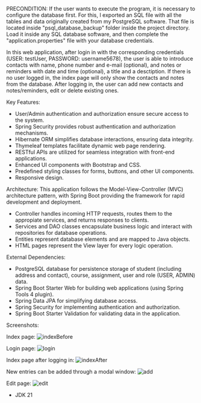 PRECONDITION: If the user wants to execute the program, it is necessary to configure the database first. For this, I exported an SQL file
with all the tables and data originally created from my PostgreSQL software. That file is located inside "psql_database_backup" folder inside the project directory.
Load it inside any SQL database software, and then complete the "application.properties" file with your database credentials.
 
In this web application, after login in with the corresponding credentials (USER: testUser, PASSWORD: username5678), the user is able to introduce contacts with name, phone number
and e-mail (optional), and notes or reminders with date and time (optional), a title and a desctiption.
If there is no user logged in, the index page will only show the contacts and notes from the database. After logging in, the user can add new contacts and notes/reminders, edit or
delete existing ones.
 
Key Features:
- User/Admin authentication and authorization ensure secure access to the system.
- Spring Security provides robust authentication and authorization mechanisms.
- Hibernate ORM simplifies database interactions, ensuring data integrity.
- Thymeleaf templates facilitate dynamic web page rendering.
- RESTful APIs are utilized for seamless integration with front-end applications.
- Enhanced UI components with Bootstrap and CSS.
- Predefined styling classes for forms, buttons, and other UI components.
- Responsive design.

Architecture:
This application follows the Model-View-Controller (MVC) architecture pattern, with Spring Boot providing the framework for rapid development and deployment.
- Controller handles incoming HTTP requests, routes them to the appropiate services, and returns responses to clients.
- Services and DAO classes encapsulate business logic and interact with repositories for database operations.
- Entities represent database elements and are mapped to Java objects.
- HTML pages represent the View layer for every logic operation.

External Dependencies:
- PostgreSQL database for persistence storage of student (including address and contact), course, assignment, user and role (USER, ADMIN) data.
- Spring Boot Starter Web for building web applications (using Spring Tools 4 plugin).
- Spring Data JPA for simplifying database access.
- Spring Security for implementing authentication and authorization.
- Spring Boot Starter Validation for validating data in the application.

Screenshots:

Index page:
![indexBefore](https://github.com/nicolasPalomares/Notes-Website/assets/106792719/e5fd3505-8f60-496c-8561-a0d5d5b9836b)

Login page:
![login](https://github.com/nicolasPalomares/Notes-Website/assets/106792719/804824cf-5c24-427f-9f3b-3944ff187f4d)

Index page after logging in:
![indexAfter](https://github.com/nicolasPalomares/Notes-Website/assets/106792719/e54803be-c980-4f20-9f80-52a27ced4d38)

New entries can be added through a modal window:
![add](https://github.com/nicolasPalomares/Notes-Website/assets/106792719/7c7a16e6-1158-4bfd-91ca-dda941ec4538)

Edit page:
![edit](https://github.com/nicolasPalomares/Notes-Website/assets/106792719/0a8061b0-b5ba-4703-be39-2eb67d7f036b)


- JDK 21
